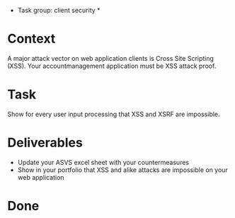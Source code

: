 -   Task group: client security \*

# Context

A major attack vector on web application clients is Cross Site Scripting (XSS). Your accountmanagement application must be XSS attack proof.

# Task

Show for every user input processing that XSS and XSRF are impossible.

# Deliverables

-   Update your ASVS excel sheet with your countermeasures
-   Show in your portfolio that XSS and alike attacks are impossible on your web application

# Done